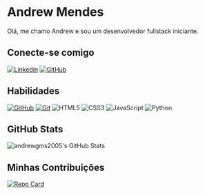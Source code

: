 # Andrew Mendes
Olá, me chamo Andrew e sou um desenvolvedor fullstack iniciante. 

## Conecte-se comigo
[![Linkedin](https://img.shields.io/badge/LinkedIn-0077B5?style=for-the-badge&logo=linkedin&logoColor=white)](www.linkedin.com/in/andrew-gabriel-mendes-santos) 
[![GitHub](https://img.shields.io/badge/GitHub-100000?style=for-the-badge&logo=github&logoColor=white)](https://github.com/andrewgms2005)

## Habilidades

[![GitHub](https://img.shields.io/badge/GitHub-100000?style=for-the-badge&logo=github&logoColor=white)](https://docs.github.com)
[![Git](https://img.shields.io/badge/GIT-E44C30?style=for-the-badge&logo=git&logoColor=white)](htpps:://docs:git-scm.com/doc)
![HTML5](https://img.shields.io/badge/HTML5-E34F26?style=for-the-badge&logo=html5&logoColor=white)
![CSS3](https://img.shields.io/badge/CSS3-1572B6?style=for-the-badge&logo=css3&logoColor=white)
![JavaScript](https://img.shields.io/badge/JavaScript-F7DF1E?style=for-the-badge&logo=javascript&logoColor=black)
![Python](https://img.shields.io/badge/python-3670A0?style=for-the-badge&logo=python&logoColor=ffdd54)

## GitHub Stats
![andrewgms2005's GitHub Stats](https://github-readme-stats.vercel.app/api?username=andrewgms2005&show_icons=true&theme=radical)


## Minhas Contribuições

[![Repo Card](https://github-readme-stats.vercel.app/api/pin/?username=andrewgms2005&repo=dio-lab-open-source&bg_color=000&border_color=30A3DC&show_icons=true&icon_color=30A3DC&title_color=E94D5F&text_color=FFF)](https://github.com/andrewgms2005/dio-lab-open-source)
